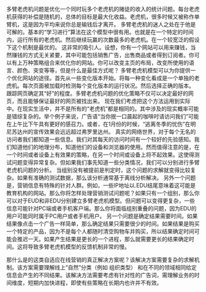 多臂老虎机问题是优化一个同时玩多个老虎机的赌徒的收入的统计问题。每台老虎机获得的补偿是随机的，总体的目标是最大化收益。老虎机，很多时候又被称作单臂机，这是因为平均来说你总是输钱后才离开。
多臂老虎机的迷人之处在于他是可解的。基本的“学习进行”算法在这个模型中很有用。也就是在一个特定的时间内，运行所有的老虎机。然后继续玩赢的次数最多的老虎机。在一个较宽泛的假设下这个机制是最优的。
这非常的吸引人。设想，你有一个网站可以用来赚钱，当然赚钱的方式无关紧要，其中可能包括销售广告，出售商品或者得到订阅者。你可以有上万种策略组合来优化你的网站。你可以改变主页的布局，改变所使用的语言、颜色、突变等等，但是什么是最佳方式呢？
多臂老虎机模型可以为你提供一个优化网站的途径。首先从一些变化版本开始。将每一种变化看成是一个单独的老虎机。每次页面被加载时检测每个变化版本的运行状况。然后选择正确的版本。
跟踪网页确定其“好”的程度。多臂老虎机问题的优化策略不仅可以决定最好的网页，而且能够保证最好的网页被找出来。
现在我们考虑把这个方法运用到实际中。在现实生活中，并不是所有的“老虎机”都是相同的。其中涉及的现实概率可能是错综复杂的。举个例子来说，广告语“当你抿一口晨起的咖啡时请访问我们”可能在上午比下午具有更好的感召力。或者，在1月份的时候，“逃离冬季的忧伤”在明尼苏达州的宣传效果会远远超过弗罗里达州。
真实的网络世界，对于每个无名的访问者我们都知道一些信息。我们对其每天的访问时间有一个较好的先验感知。我们知道他们的地理分布，知道他们的设备和浏览器的使用。然而值得注意的是，在一个时间或者设备上有效果的策略，在另一个时间或设备上将不起效果。这使得测试问题变得异常复杂。但如果我们事先知道一些分类情况，我们可以分别进行多臂老虎机问题的分析。
当组别没有被提前是判定时，这个问题的求解就变得比较复杂。如果有准确的测试数据，那么该分析通常基于离线分析解决。
另外一个问题是，营销信息有特殊的针对人群。例如，一些IP地址以.EDU结尾意味着这可能是教育机构的网站。那么你将怎样处理营销测试问题呢？如果只有一个组别，那么你可以对于EUD和非EDU分别建立多臂老虎机模型。但问题可以变得更复杂，一些信息可能针对PC端或者手机客户端。那么你将面临组别重叠的问题，因为EDU的用户可能同时属于PC用户或者手机用户。
另一个问题是确定结果需要时间。如果结果像点击一个广告一样简单，那么确定结果只需要很少的时间。如果结果是购买一个特定的产品，因为不是每个人都随时清空购物车并购买，所以结果确定时间可能会推迟一天。如果产生结果是更长的一个进程，那么就需要更长的结果确定时间。这将导致多臂老虎机模型的反馈机制非常的慢。

那什么是的这类自适应在线营销的真正解决方案呢？该解决方案需要复杂的求解机制。该方案需要理解线上“自然”分类（例如 组织类型） 和在不同的领域相同给定信息会产生的不同结果。该解决方法需要考虑有针对性的广告词，需理解业务的时间维度，短期内加快进程，即使有些策略在长期内也许并不有效。
